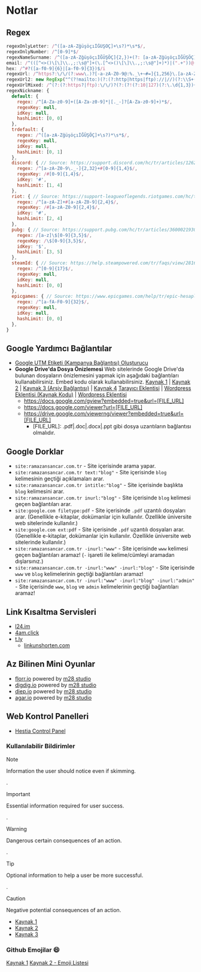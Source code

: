 # Notlar

## Regex

```js
regexOnlyLetter: /^([a-zA-ZğüşöçıİĞÜŞÖÇ]+\s?)*\s*$/,
regexOnlyNumber: /^[0-9]*$/
regexNameSurname: /^([a-zA-ZğüşöçıİĞÜŞÖÇ]{2,})+(?: [a-zA-ZğüşöçıİĞÜŞÖÇ]{2,})+(?:)$/,
email: /^(([^<>()\[\]\\.,;:\s@"]+(\.[^<>()\[\]\\.,;:\s@"]+)*)|(".+"))@((\[[0-9]{1,3}\.[0-9]{1,3}\.[0-9]{1,3}\.[0-9]{1,3}])|(([a-zA-Z\-0-9]+\.)+[a-zA-Z]{2,}))$/,
hex: /^#?([a-f0-9]{6}|[a-f0-9]{3})$/i
regexUrl: /^https?:\/\/(?:www\.)?[-a-zA-Z0-9@:%._\+~#=]{1,256}\.[a-zA-Z0-9()]{1,6}\b(?:[-a-zA-Z0-9()@:%_\+.~#?&\/=]*)$/
regexUrl2: new RegExp("^(?!mailto:)(?:(?:http|https|ftp)://|//)(?:\\S+(?::\\S*)?@)?(?:(?:(?:[1-9]\\d?|1\\d\\d|2[01]\\d|22[0-3])(?:\\.(?:1?\\d{1,2}|2[0-4]\\d|25[0-5])){2}(?:\\.(?:[0-9]\\d?|1\\d\\d|2[0-4]\\d|25[0-4]))|(?:(?:[a-z\\u00a1-\\uffff0-9]+-*)*[a-z\\u00a1-\\uffff0-9]+)(?:\\.(?:[a-z\\u00a1-\\uffff0-9]+-*)*[a-z\\u00a1-\\uffff0-9]+)*(?:\\.(?:[a-z\\u00a1-\\uffff]{2,})))|localhost)(?::\\d{2,5})?(?:(/|\\?|#)[^\\s]*)?$","i"),
regexUrlMixed: /^(?:(?:https?|ftp):\/\/)?(?:(?!(?:10|127)(?:\.\d{1,3}){3})(?!(?:169\.254|192\.168)(?:\.\d{1,3}){2})(?!172\.(?:1[6-9]|2\d|3[0-1])(?:\.\d{1,3}){2})(?:[1-9]\d?|1\d\d|2[01]\d|22[0-3])(?:\.(?:1?\d{1,2}|2[0-4]\d|25[0-5])){2}(?:\.(?:[1-9]\d?|1\d\d|2[0-4]\d|25[0-4]))|(?:(?:[a-z\u00a1-\uffff0-9]-*)*[a-z\u00a1-\uffff0-9]+)(?:\.(?:[a-z\u00a1-\uffff0-9]-*)*[a-z\u00a1-\uffff0-9]+)*(?:\.(?:[a-z\u00a1-\uffff]{2,})))(?::\d{2,5})?(?:\/\S*)?$/,
regexNickname: {
  default: {
    regex: /^[A-Za-z0-9]+([A-Za-z0-9]*|[._-]?[A-Za-z0-9]+)*$/,
    regexKey: null,
    idKey: null,
    hashLimit: [0, 0]
  },
  trdefault: {
    regex: /^([a-zA-ZğüşöçıİĞÜŞÖÇ]+\s?)*\s*$/,
    regexKey: null,
    idKey: null,
    hashLimit: [0, 1]
  },
  discord: { // Source: https://support.discord.com/hc/tr/articles/12620128861463#h_01H3WYG79F9Q5PTEZYMYM1A0GW
    regex: /^[a-zA-Z0-9\._-]{2,32}+#[0-9]{1,4}$/, 
    regexKey: /#[0-9]{1,4}$/,
    idKey: '#',
    hashLimit: [1, 4]
  },
  riot: { // Source: https://support-leagueoflegends.riotgames.com/hc/tr/articles/360041788533-Riot-ID-SSS
    regex: /^[a-zA-Z]+#[a-zA-Z0-9]{2,4}$/, 
    regexKey: /#[a-zA-Z0-9]{2,4}$/,
    idKey: '#',
    hashLimit: [2, 4]
  },
  pubg: { // Source: https://support.pubg.com/hc/tr/articles/360002193033-Nick-de%C4%9Fi%C5%9Ftirme
    regex: /[a-z]\$[0-9]{3,5}$/,
    regexKey: /\$[0-9]{3,5}$/,
    idKey: '$',
    hashLimit: [3, 5]
  },
  steamId: { // Source: https://help.steampowered.com/tr/faqs/view/2816-BE67-5B69-0FEC | https://stackoverflow.com/a/37018670/15030183
    regex: /^[0-9]{17}$/,
    regexKey: null,
    idKey: null,
    hashLimit: [0, 0]
  },
  epicgames: { // Source: https://www.epicgames.com/help/tr/epic-hesaplari-c5719348850459/hesap-guvenligi-c5719366891291/epic-hesabi-kimligi-nedir-ve-nerede-bulabilirim-a5720265298075
    regex: /^[a-fA-F0-9]{32}$/,
    regexKey: null,
    idKey: null,
    hashLimit: [0, 0]
  },
}
```

## Google Yardımcı Bağlantılar

- [Google UTM Etiketi (Kampanya Bağlantısı) Oluşturucu](https://ga-dev-tools.google/campaign-url-builder/)
- **Google Drive'da Dosya Önizlemesi**
  Web sitelerinde Google Drive'da bulunan dosyaların önizlemesini yapmak için aşağıdaki bağlantıları kullanabilirsiniz. Embed kodu olarak kullanabilirsiniz. [Kaynak 1](https://gist.github.com/tzmartin/1cf85dc3d975f94cfddc04bc0dd399be) | [Kaynak 2](https://gist.github.com/samuelkarani/d850971294629298d4a350d3913607dd) | [Kaynak 3 (Arşiv Bağlantısı)](https://web.archive.org/web/20161201144824/http://www.labnol.org/internet/google-docs-viewer-alternative/) | [Kaynak 4](https://www.labnol.org/internet/direct-links-for-google-drive/28356/) [Tarayıcı Eklentisi](https://dov.parishod.com/) | [Wordpress Eklentisi (Kaynak Kodu)](https://github.com/awsmin/Embed-Any-Documents) | [Wordpress Eklentisi](https://wordpress.org/plugins/embed-any-document/)
  - <https://docs.google.com/gview?embedded=true&url=[FILE_URL]>
  - <https://docs.google.com/viewer?url=[FILE_URL]>
  - <https://drive.google.com/viewerng/viewer?embedded=true&url=[FILE_URL]>
    - [FILE_URL]: .pdf|.doc|.docx|.ppt gibi dosya uzantıların bağlantısı olmalıdır.

## Google Dorklar

- `site:ramazansancar.com.tr` - Site içerisinde arama yapar.
- `site:ramazansancar.com.tr text:"blog"` - Site içerisinde `blog` kelimesinin geçtiği açıklamaları arar.
- `site:ramazansancar.com.tr intitle:"blog"` - Site içerisinde başlıkta `blog` kelimesini arar.
- `site:ramazansancar.com.tr inurl:"blog"` - Site içerisinde `blog` kelimesi geçen bağlantıları arar.
- `site:google.com filetype:pdf` - Site içerisinde `.pdf` uzantılı dosyaları arar. (Genellikle e-kitaplar, dokümanlar için kullanılır. Özellikle üniversite web sitelerinde kullanılır.)
- `site:google.com ext:pdf` - Site içerisinde `.pdf` uzantılı dosyaları arar. (Genellikle e-kitaplar, dokümanlar için kullanılır. Özellikle üniversite web sitelerinde kullanılır.)
- `site:ramazansancar.com.tr -inurl:"www"` - Site içerisinde `www` kelimesi geçen bağlantıları aramaz! (`-` işareti ile kelime/cümleyi aramadan dışlarsınız.)
- `site:ramazansancar.com.tr -inurl:"www" -inurl:"blog"` - Site içerisinde `www` ve `blog` kelimelerinin geçtiği bağlantıları aramaz!
- `site:ramazansancar.com.tr -inurl:"www" -inurl:"blog" -inurl:"admin"` - Site içerisinde `www`, `blog` ve `admin` kelimelerinin geçtiği bağlantıları aramaz!

## Link Kısaltma Servisleri

- [l24.im](https://l24.im/)
- [4am.click](https://4am.click/)
- [t.ly](https://t.ly/)
  - [linkunshorten.com](https://linkunshorten.com/)

## Az Bilinen Mini Oyunlar

- [florr.io](https://florr.io/) powered by [m28 studio](https://m28.studio/)
- [digdig.io](https://digdig.io/) powered by [m28 studio](https://m28.studio/)
- [diep.io](http://diep.io/) powered by [m28 studio](https://m28.studio/)
- [agar.io](https://agar.io/) powered by [m28 studio](https://m28.studio/)

## Web Kontrol Panelleri

- [Hestia Control Panel](https://hestiacp.com/)

### Kullanılabilir Bildirimler

> [!NOTE]
> Information the user should notice even if skimming.

.

> [!IMPORTANT]
> Essential information required for user success.

.

> [!WARNING]
> Dangerous certain consequences of an action.

.

> [!TIP]
> Optional information to help a user be more successful.

.

> [!CAUTION]
> Negative potential consequences of an action.

- [Kaynak 1](https://github.com/orgs/community/discussions/16925)
- [Kaynak 2](https://learn.microsoft.com/en-us/contribute/content/markdown-reference#alerts-note-tip-important-caution-warning)
- [Kaynak 3](https://docs.github.com/en/get-started/writing-on-github/getting-started-with-writing-and-formatting-on-github/basic-writing-and-formatting-syntax#alerts)

### Github Emojilar :smile:

[Kaynak 1](https://docs.github.com/en/get-started/writing-on-github/getting-started-with-writing-and-formatting-on-github/basic-writing-and-formatting-syntax#using-emoji)
[Kaynak 2 - Emoji Listesi](https://github.com/ikatyang/emoji-cheat-sheet)
